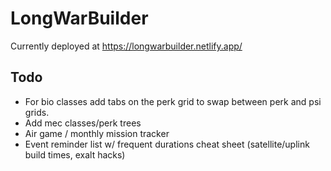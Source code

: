 # LongWarBuilder
Currently deployed at https://longwarbuilder.netlify.app/

## Todo
- For bio classes add tabs on the perk grid to swap between perk and psi grids.
- Add mec classes/perk trees
- Air game / monthly mission tracker
- Event reminder list w/ frequent durations cheat sheet (satellite/uplink build times, exalt hacks)
